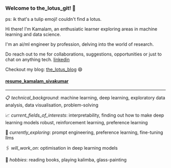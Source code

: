 ### Welcome to the_lotus_git! 🌷 
ps: ik that's a tulip emoji! couldn't find a lotus.

Hi there! I'm Kamalam, an enthusiatic learner exploring areas in machine learning and data science. 

I'm an ai/ml engineer by profession, delving into the world of research.

Do reach out to me for collaborations, suggestions, opportunities or just to chat on anything tech. [linkedin](https://www.linkedin.com/in/kamalamsivakumar/) 

Checkout my blog: [the_lotus_blog](https://kamalamsivakumar.github.io/) :smile:

#### [resume_kamalam_sivakumar](https://kamalamsivakumar.github.io/resume/)

-------------------------------------------------------------------------------------------------------------------------------------------

:clipboard: _technical_background_: machine learning, deep learning, exploratory data analysis, data visualisation, problem-solving

:chart_with_upwards_trend: _current_fields_of_interests_: interpretability, finding out how to make deep learning models robust, reinforcement learning, preference learning

:round_pushpin: _currently_exploring_: prompt engineering, preference learning, fine-tuning llms

:paperclips: _will_work_on_: optimisation in deep learning models

:briefcase: _hobbies_: reading books, playing kalimba, glass-painting
